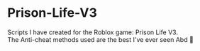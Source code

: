 # Prison-Life-V3
Scripts I have created for the Roblox game: Prison Life V3. \
The Anti-cheat methods used are the best I've ever seen Abd 🫡

